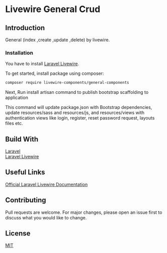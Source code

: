# Livewire General Crud

## Introduction

General (index ,create ,update ,delete) by livewire. 

### Installation

You have to install [Laravel Livewire](https://github.com/livewire/livewire).

To get started, install package using composer:

```bash
composer require livewire-components/general-components
```

Next, Run install artisan command to publish bootstrap scaffolding to application

This command will update package.json with Bootstrap dependencies, update resources/sass and resources/js, and resources/views with authentication views like login, register, reset password request, layouts files etc.

## Build With

[Laravel](https://github.com/laravel/laravel)  
[Laravel Livewire](https://github.com/livewire/livewire)  

## Useful Links

[Official Laravel Livewire Documentation](https://laravel-livewire.com/)

## Contributing

Pull requests are welcome. For major changes, please open an issue first to discuss what you would like to change.

## License

[MIT](https://opensource.org/licenses/MIT)
